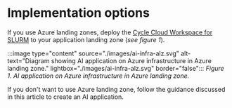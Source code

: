 
# Implementation options

If you use Azure landing zones, deploy the [Cycle Cloud Workspace for SLURM](/azure/cyclecloud/qs-deploy-ccws) to your application landing zone (*see figure 1*).

:::image type="content" source="./images/ai-infra-alz.svg" alt-text="Diagram showing AI application on Azure infrastructure in Azure landing zone." lightbox="./images/ai-infra-alz.svg" border="false":::
*Figure 1. AI application on Azure infrastructure in Azure landing zone.*

If you don't want to use Azure landing zone, follow the guidance discussed in this article to create an AI application.